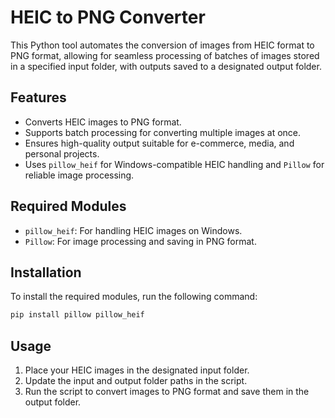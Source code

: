 
# HEIC to PNG Converter

This Python tool automates the conversion of images from HEIC format to PNG format, allowing for seamless processing of batches of images stored in a specified input folder, with outputs saved to a designated output folder.

## Features
- Converts HEIC images to PNG format.
- Supports batch processing for converting multiple images at once.
- Ensures high-quality output suitable for e-commerce, media, and personal projects.
- Uses `pillow_heif` for Windows-compatible HEIC handling and `Pillow` for reliable image processing.

## Required Modules
- `pillow_heif`: For handling HEIC images on Windows.
- `Pillow`: For image processing and saving in PNG format.

## Installation
To install the required modules, run the following command:

```bash
pip install pillow pillow_heif
```

## Usage
1. Place your HEIC images in the designated input folder.
2. Update the input and output folder paths in the script.
3. Run the script to convert images to PNG format and save them in the output folder.
